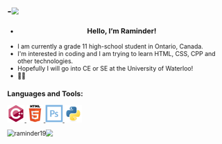 -<img src="https://komarev.com/ghpvc/?username=raminder1901&label=Profile+views&color=129e00&style=plastic">
-  
- <h3 align="center">Hello, I’m Raminder!</h3>
- I am currently a grade 11 high-school student in Ontario, Canada.
- I'm interested in coding and I am trying to learn HTML, CSS, CPP and other technologies.
- Hopefully I will go into CE or SE at the University of Waterloo!
- 🙋‍♂️


<h3 align="left">Languages and Tools:</h3>
<p align="left"> <a href="https://www.w3schools.com/cpp/" target="_blank" rel="noreferrer"> <img src="https://raw.githubusercontent.com/devicons/devicon/master/icons/cplusplus/cplusplus-original.svg" alt="cplusplus" width="40" height="40"/> </a> <a href="https://www.w3.org/html/" target="_blank" rel="noreferrer"> <img src="https://raw.githubusercontent.com/devicons/devicon/master/icons/html5/html5-original-wordmark.svg" alt="html5" width="40" height="40"/> </a> <a href="https://www.photoshop.com/en" target="_blank" rel="noreferrer"> <img src="https://raw.githubusercontent.com/devicons/devicon/master/icons/photoshop/photoshop-line.svg" alt="photoshop" width="40" height="40"/> </a> <a href="https://www.python.org" target="_blank" rel="noreferrer"> <img src="https://raw.githubusercontent.com/devicons/devicon/master/icons/python/python-original.svg" alt="python" width="40" height="40"/> </a> </p>


<p><img align="left" src="https://github-readme-stats.vercel.app/api/top-langs?username=raminder19&show_icons=true&locale=en&layout=compact" alt="raminder19" /></p>

<img src="https://github-readme-stats.vercel.app/api?username=raminder19&&show_icons=true&title_color=fffff&icon_color=bb2acf&text_color=daf7dc&bg_color=151515">
